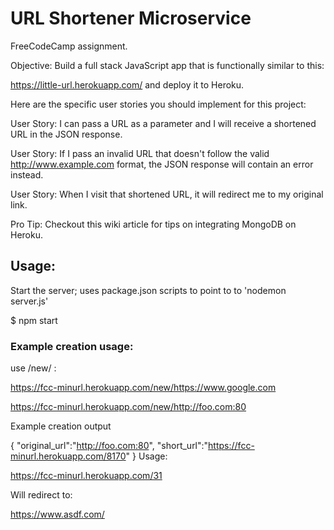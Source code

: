 URL Shortener Microservice
==========================

FreeCodeCamp assignment.


Objective: Build a full stack JavaScript app that is functionally similar to this: 

https://little-url.herokuapp.com/ and deploy it to Heroku.

Here are the specific user stories you should implement for this project:

User Story: I can pass a URL as a parameter and I will receive a shortened URL in the JSON response.

User Story: If I pass an invalid URL that doesn't follow the valid http://www.example.com format, the JSON response will contain an error instead.

User Story: When I visit that shortened URL, it will redirect me to my original link.

Pro Tip: Checkout this wiki article for tips on integrating MongoDB on Heroku.


## Usage:

Start the server; uses package.json scripts to point to to 'nodemon server.js'

$ npm start



### Example creation usage:

use /new/<url> :

https://fcc-minurl.herokuapp.com/new/https://www.google.com

https://fcc-minurl.herokuapp.com/new/http://foo.com:80

Example creation output

{ "original_url":"http://foo.com:80", "short_url":"https://fcc-minurl.herokuapp.com/8170" }
Usage:

https://fcc-minurl.herokuapp.com/31

Will redirect to:

https://www.asdf.com/